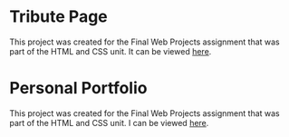 # Tribute Page

This project was created for the Final Web Projects assignment that was part of the HTML and CSS unit. It can be viewed [here](https://codepen.io/aryan-sinhala349/pen/WNePovN).

# Personal Portfolio

This project was created for the Final Web Projects assignment that was part of the HTML and CSS unit. I can be viewed [here](https://codepen.io/aryan-sinhala349/pen/vYBwBBZ).
